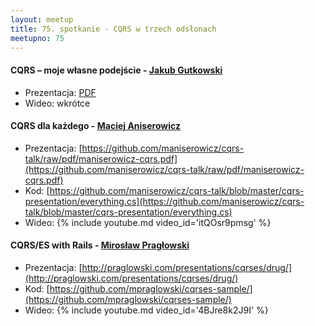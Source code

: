 ```yaml
---
layout: meetup
title: 75. spotkanie - CQRS w trzech odsłonach
meetupno: 75
---
```


#### CQRS – moje własne podejście  - [Jakub Gutkowski](https://twitter.com/gutek)
* Prezentacja: [PDF](/assets/Jakub_Gutkowski_CQRS.pdf)
* Wideo: wkrótce

#### CQRS dla każdego - [Maciej Aniserowicz](https://twitter.com/maniserowicz)
* Prezentacja: [https://github.com/maniserowicz/cqrs-talk/raw/pdf/maniserowicz-cqrs.pdf](https://github.com/maniserowicz/cqrs-talk/raw/pdf/maniserowicz-cqrs.pdf)
* Kod: [https://github.com/maniserowicz/cqrs-talk/blob/master/cqrs-presentation/everything.cs](https://github.com/maniserowicz/cqrs-talk/blob/master/cqrs-presentation/everything.cs)
* Wideo: {% include youtube.md video_id='itQOsr9pmsg' %}

#### CQRS/ES with Rails - [Mirosław Pragłowski](https://twitter.com/mpraglowski)
* Prezentacja: [http://praglowski.com/presentations/cqrses/drug/](http://praglowski.com/presentations/cqrses/drug/)
* Kod: [https://github.com/mpraglowski/cqrses-sample/](https://github.com/mpraglowski/cqrses-sample/)
* Wideo: {% include youtube.md video_id='4BJre8k2J9I' %}
